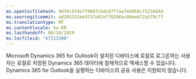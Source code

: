 ```yaml
---
ms.openlocfilehash: 9d76c5fda7f9087cbdc87ffaa7e09b9cf523dd4d
ms.sourcegitcommit: ad203331ee9737e82ef70206ac04eeb72a5f9c7f
ms.translationtype: MT
ms.contentlocale: ko-KR
ms.lasthandoff: 06/18/2019
ms.locfileid: "67213300"
---
```

Microsoft Dynamics 365 for Outlook이 설치된 디바이스에 로컬로 로그온하는 사용자는 로컬로 저장된 Dynamics 365 데이터에 잠재적으로 액세스할 수 있습니다. Dynamics 365 for Outlook을 실행하는 디바이스의 공유 사용은 지원되지 않습니다.